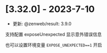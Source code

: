 # [3.32.0] - 2023-7-10

- 更新: @zenweb/result: 3.9.0

支持配置 exposeUnexpected 显示意外错误信息

也可以设置环境变量 `EXPOSE_UNEXPECTED==1` 开启
